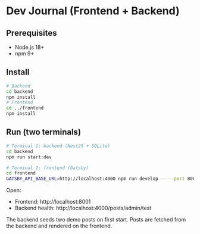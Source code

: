 # Dev Journal (Frontend + Backend)

## Prerequisites
- Node.js 18+
- npm 9+

## Install
```bash
# Backend
cd backend
npm install
# Frontend
cd ../frontend
npm install
```

## Run (two terminals)
```bash
# Terminal 1: backend (NestJS + SQLite)
cd backend
npm run start:dev

# Terminal 2: frontend (Gatsby)
cd frontend
GATSBY_API_BASE_URL=http://localhost:4000 npm run develop -- --port 8001
```

Open:
- Frontend: http://localhost:8001
- Backend health: http://localhost:4000/posts/admin/test

The backend seeds two demo posts on first start. Posts are fetched from the backend and rendered on the frontend.
